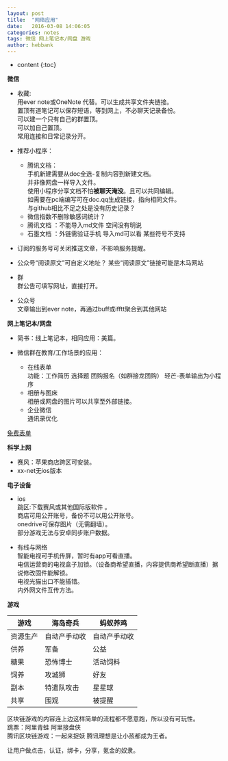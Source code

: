 ```yaml
---
layout: post
title:  "网络应用"
date:   2016-03-08 14:06:05
categories: notes
tags: 微信 网上笔记本/网盘 游戏
author: hebbank
---
```


* content
{:toc}



**微信**  
- 收藏:  
  用ever note或OneNote 代替。可以生成共享文件夹链接。   
  置顶有道笔记可以保存短语，等到网上，不必聊天记录备份。  
可以建一个只有自己的群置顶。  
可以加自己置顶。  
常用连接和日常记录分开。  
- 推荐小程序：
    - 腾讯文档：  
  手机新建需要从doc全选-复制内容到新建文档。  
  并非像网盘一样导入文件。     
    使用小程序分享文档不怕**被聊天淹没**。且可以共同编辑。  
    如需要在pc端编写可在doc.qq生成链接，指向相同文件。  
    与github相比不足之处是没有历史记录？  
  - 微信指数不删除敏感词统计？  
  - 腾讯文档 ：不能导入md文件 空间没有明说
  - 石墨文档 ：外链需验证手机 导入md可以看 某些符号不支持  

- 订阅的服务号可关闭推送文章，不影响服务提醒。  
- 公众号“阅读原文”可自定义地址？ 某些“阅读原文”链接可能是木马网站   
-  群  
  群公告可填写网址，直接打开。    
  - 公众号  
文章输出到ever note，再通过buff或ifftt聚合到其他网站   



**网上笔记本/网盘**   
- 简书：线上笔记本，相同应用：美篇。    
- 微信群在教育/工作场景的应用：  

  - 在线表单  
功能：工作简历 选择题 团购报名（如群接龙团购）
  轻芒-表单输出为小程序     
   - 相册与图床  
相册或网盘的图片可以共享至外部链接。  
   - 企业微信  
通讯录优化  

[免费表单](https://jinshuju.net/?utm_source=pub_footer)   

**科学上网**   
- 赛风：苹果商店跨区可安装。  
- xx-net无ios版本    

**电子设备**  
-  ios  
跳区:下载赛风或其他国际版软件 。  
商店可用公开账号，备份不可以用公开账号。  
onedrive可保存图片（无需翻墙）。  
部分游戏无法与安卓同步账户数据。   

- 有线与网络  
智能电视可手机传屏，暂时有app可看直播。  
电信运营商的电视盒子加锁。（设备商希望直播，内容提供商希望断直播）据说修改固件能解锁。   
电视光猫出口不能插错。  
内外网文件互传方法。  

**游戏**   

游戏|海岛奇兵|蚂蚁养鸡  
---|---|---  
资源生产|自动产手动收|自动产手动收   
供养|军备|公益   
糖果|恐怖博士|活动饲料  
饲养|攻城狮|好友   
副本|特遣队攻击|星星球  
共享|围观|被提醒  


区块链游戏的内容连上边这样简单的流程都不愿意跑，所以没有可玩性。   
跳票：阿里青蛙  阿里接盘侠   
腾讯区块链游戏：一起来捉妖   腾讯理想是让小孩都成为王者。  

让用户做点击，认证，绑卡，分享，氪金的奴隶。  
